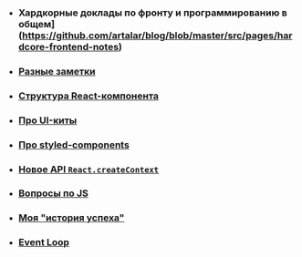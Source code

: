 * ### Хардкорные доклады по фронту и программированию в общем](https://github.com/artalar/blog/blob/master/src/pages/hardcore-frontend-notes)
* ### [Разные заметки](https://github.com/artalar/blog/blob/master/src/pages/notes.md)
* ### [Структура React-компонента](https://github.com/artalar/blog/blob/master/src/pages/react-component-structure.md)
* ### [Про UI-киты](https://github.com/artalar/blog/blob/master/src/pages/currently-best-ui-kits.md)
* ### [Про styled-components](https://github.com/artalar/blog/blob/master/src/pages/styled-components.md)
* ### [Новое API `React.createContext`](https://github.com/artalar/blog/blob/master/src/pages/new-react-context.md)
* ### [Вопросы по JS](https://github.com/artalar/blog/blob/master/src/pages/js-questions.md)
* ### [Моя "история успеха"](https://github.com/artalar/blog/blob/master/src/pages/my-success-story.md)

* ### [Event Loop](https://github.com/artalar/blog/blob/master/src/eventLoop.js)
